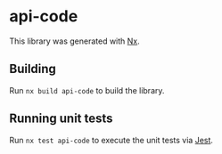 # api-code

This library was generated with [Nx](https://nx.dev).

## Building

Run `nx build api-code` to build the library.

## Running unit tests

Run `nx test api-code` to execute the unit tests via [Jest](https://jestjs.io).
